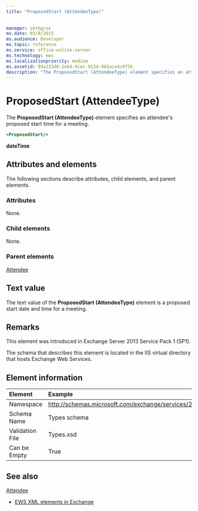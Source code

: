 ```yaml
---
title: "ProposedStart (AttendeeType)"
 
 
manager: sethgros
ms.date: 03/9/2015
ms.audience: Developer
ms.topic: reference
ms.service: office-online-server
ms.technology: ews
ms.localizationpriority: medium
ms.assetid: 94a233d8-2eb4-4cec-913d-965aca4c975b
description: "The ProposedStart (AttendeeType) element specifies an attendee's proposed start time for a meeting."
---
```


# ProposedStart (AttendeeType)

The **ProposedStart (AttendeeType)** element specifies an attendee's proposed start time for a meeting. 
  
```XML
<ProposedStart/>
```

 **dateTime**
## Attributes and elements

The following sections describe attributes, child elements, and parent elements.
  
### Attributes

None.
  
### Child elements

None.
  
### Parent elements

[Attendee](attendee.md)
  
## Text value

The text value of the **ProposedStart (AttendeeType)** element is a proposed start date and time for a meeting. 
  
## Remarks

This element was introduced in Exchange Server 2013 Service Pack 1 (SP1).
  
The schema that describes this element is located in the IIS virtual directory that hosts Exchange Web Services.
  
## Element information

| Element | Example |
|:-----|:-----|
|Namespace  <br/> |http://schemas.microsoft.com/exchange/services/2006/types  <br/> |
|Schema Name  <br/> |Types schema  <br/> |
|Validation File  <br/> |Types.xsd  <br/> |
|Can be Empty  <br/> |True  <br/> |
   
## See also



[Attendee](attendee.md)


- [EWS XML elements in Exchange](ews-xml-elements-in-exchange.md)

